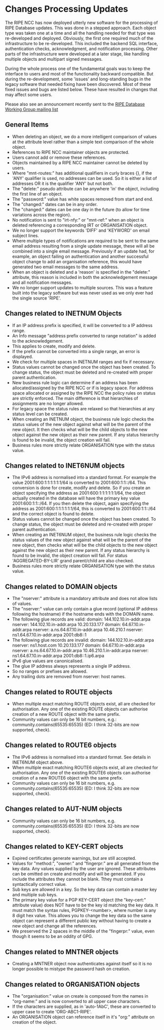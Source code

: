 # Changes Processing Updates

The RIPE NCC has now deployed utterly new software for the processing of RIPE Database updates. This was done in a stepped approach. Each object type was taken one at a time and all the handling needed for that type was re-developed and deployed. Obviously, the first one required much of the infrastructure to be re-developed. This included the backend SQL interface, authentication checks, acknowledgment, and notification processing. Other parts of the infrastructure were developed at a later stage, like handling multiple objects and multipart signed messages.

During the whole process one of the fundamental goals was to keep the interface to users and most of the functionality backward compatible. But during the re-development, some 'issues' and long-standing bugs in the legacy software that needed fixing have been discovered. Most of these fixed issues and bugs are listed below. These have resulted in changes that may affect some users.

Please also see an announcement recently sent to the [RIPE Database Working Group mailing list](http://www.ripe.net/ripe/mail/archives/db-wg/2013-February/004011.html)



## General Items

* When deleting an object, we do a more intelligent comparison of values at the attribute level rather than a simple text comparison of the whole object.
* References to RIPE NCC maintainer objects are protected.
* Users cannot add or remove these references.
* Objects maintained by a RIPE NCC maintainer cannot be deleted by users.
* Where "mnt-routes:" has additional qualifiers in curly braces {}, if the 'ANY' qualifier is used, no addresses can be used. So it is either a list of addresses OR it is the qualifier 'ANY' but not both.
* The "delete:" pseudo attribute can be anywhere 'in' the object, including the first line of an object.
* The "password:" value has white spaces removed from start and end.
* The "changed:" dates can be in any order.
* The "changed:" dates can be one day in the future (to allow for time variations across the region).
* No notification is sent to "irt-nfy:" or "mnt-ref:" when an object is deleted referencing a corresponding IRT or ORGANISATION object.
* We no longer support the keywords 'DIFF' and 'KEYWORD' on email subject lines.
* Where multiple types of notifications are required to be sent to the same email address resulting from a single update message, these will all be combined into a single email message. Previously if an update had, for example, an object failing on authentication and another successful object change to add an organisation reference, this would have generated two email messages to the same address.
* When an object is deleted and a 'reason' is specified in the "delete:" attribute, this reason is included in both the acknowledgement message and all notification messages.
* We no longer support updates to multiple sources. This was a feature built into the legacy software but was never used as we only ever had the single source 'RIPE'.



## Changes related to INETNUM Objects

* If an IP address prefix is specified, it will be converted to a IP address range.
* An Info message "address prefix converted to range notation" is added to the acknowledgement.
* This applies to create, modify and delete.
* If the prefix cannot be converted into a single range, an error is displayed.
* We check for multiple spaces in INETNUM ranges and fix if necessary.
* Status values cannot be changed once the object has been created. To change status, the object must be deleted and re-created with proper parent authentication.
* New business rule logic can determine if an address has been allocated/assigned by the RIPE NCC or if is legacy space. For address space allocated or assigned by the RIPE NCC the policy rules on status are strictly enforced. The main difference is that hierarchies of assignments are no longer allowed.
* For legacy space the status rules are relaxed so that hierarchies at any status level can be created.
* When creating an INETNUM object, the business rule logic checks the status values of the new object against what will be the parent of the new object. It then checks what will be the child objects to the new object against the new object as their new parent. If any status hierarchy is found to be invalid, the object creation will fail.
* Business rules more strictly relate ORGANISATION type with the status value.



## Changes related to INET6NUM objects

* The IPv6 address is normalised into a standard format. For example the value 2001:600:1:1:1:1:1:1/64 is converted to 2001:600:1:1::/64. This conversion is done for create, modify and delete. So if you create an object specifying the address as 2001:600:1:1:1:1:1:1/64, the object actually created in the database will have the primary key value 2001:600:1:1::/64. If you then delete the object, again specifying the address as 2001:600:1:1:1:1:1:1/64, this is converted to 2001:600:1:1::/64 and the correct object is found to delete.
* Status values cannot be changed once the object has been created. To change status, the object must be deleted and re-created with proper parent authentication.
* When creating an INET6NUM object, the business rule logic checks the status values of the new object against what will be the parent of the new object, then checks what will be the child objects to the new object against the new object as their new parent. If any status hierarchy is found to be invalid, the object creation will fail. For status 'AGGREGATED-BY-LIR' grand parent/child are also checked.
* Business rules more strictly relate ORGANISATION type with the status value.



## Changes related to DOMAIN objects

* The "nserver:" attribute is a mandatory attribute and does not allow lists of values.
* The "nserver:" value can only contain a glue record (optional IP address following the hostname) if the hostname ends with the DOMAIN name.
* The following glue records are valid:
    domain:     144.102.10.in-addr.arpa 
    nserver:    144.102.10.in-addr.arpa 10.20.133.177
    domain:     64.67.10.in-addr.arpa 
    nserver:    a.ns.64.67.10.in-addr.arpa 10.46.210.1 
    nserver:    ns1.64.67.10.in-addr.arpa 2001:db8::1
* The following glue records are invalid:
    domain:     144.102.10.in-addr.arpa 
    nserver:    ns1.host.com 10.20.133.177
    domain:     64.67.10.in-addr.arpa 
    nserver:    a.ns.64.67.10.in-addr.arpa 10.46.210.1.in-addr.arpa 
    nserver:    ns1.64.67.10.in-addr.arpa 2001:db8::1.ip6.arpa
* IPv6 glue values are canonicalised.
* The glue IP address always represents a single IP address.
* So no ranges or prefixes are allowed.
* Any trailing dots are removed from nserver: host names.



## Changes related to ROUTE objects

* When multiple exact matching ROUTE objects exist, all are checked for authorisation. Any one of the existing ROUTE objects can authorise creation of a new ROUTE object with the same prefix.
* Community values can only be 16 bit numbers, e.g.: community.contains(65535:65535) (ED: I think 32-bits are now supported, check).



## Changes related to ROUTE6 objects

* The IPv6 address is normalised into a standard format. See details in INET6NUM object above.
* When multiple exact matching ROUTE6 objects exist, all are checked for authorisation. Any one of the existing ROUTE6 objects can authorise creation of a new ROUTE6 object with the same prefix.
* Community values can only be 16 bit numbers, e.g.  community.contains(65535:65535) (ED: I think 32-bits are now supported, check).



## Changes related to AUT-NUM objects

* Community values can only be 16 bit numbers, e.g.  community.contains(65535:65535) (ED: I think 32-bits are now supported, check).



## Changes related to KEY-CERT objects

* Expired certificates generate warnings, but are still accepted.
* Values for "method:", "owner:" and "fingerpr:" are all generated from the key data. Any values supplied by the user are ignored. These attributes can be omitted on create and modify and will be generated. If you include the attributes they cannot be blank. Tthey must contain a syntactically correct value.
* Sub keys are allowed in a key. So the key data can contain a master key and multiple sub keys.
* The primary key value for a PGP KEY-CERT object (the "key-cert:" attribute value) does NOT have to be the key id matching the key data. It must match the syntax rules, PGPKEY-&lt;number&gt;, where number is any 8 digit hex value. This allows you to change the key data so the same object can represent a different public key without having to create a new object and change all the references.
* We preserved the 2 spaces in the middle of the "fingerpr:" value, even though it seems to be an oddity of GPG.



## Changes related to MNTNER objects

* Creating a MNTNER object now authenticates against itself so it is no longer possible to mistype the password hash on creation.



## Changes related to ORGANISATION objects

* The "organisation:" value on create is composed from the names in "org-name:" and is now converted to all upper case characters.
* If the characters are supplied, as in 'auto-1AbC', these are converted to upper case to create 'ORG-ABC1-RIPE'.
* An ORGANISATION object can reference itself in it's "org:" attribute on creation of the object.

